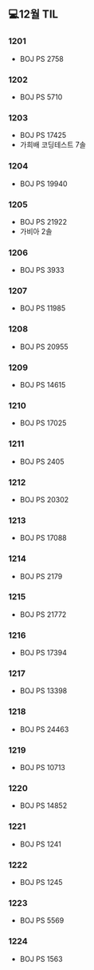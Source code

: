 ## 💻12월 TIL

### 1201
* BOJ PS 2758

### 1202
* BOJ PS 5710

### 1203
* BOJ PS 17425
* 가희배 코딩테스트 7솔

### 1204
* BOJ PS 19940

### 1205
* BOJ PS 21922
* 가비아 2솔

### 1206
* BOJ PS 3933

### 1207
* BOJ PS 11985

### 1208
* BOJ PS 20955

### 1209
* BOJ PS 14615

### 1210
* BOJ PS 17025

### 1211
* BOJ PS 2405

### 1212
* BOJ PS 20302

### 1213
* BOJ PS 17088

### 1214
* BOJ PS 2179

### 1215
* BOJ PS 21772

### 1216
* BOJ PS 17394

### 1217
* BOJ PS 13398

### 1218
* BOJ PS 24463

### 1219
* BOJ PS 10713

### 1220
* BOJ PS 14852

### 1221
* BOJ PS 1241

### 1222
* BOJ PS 1245

### 1223
* BOJ PS 5569

### 1224
* BOJ PS 1563